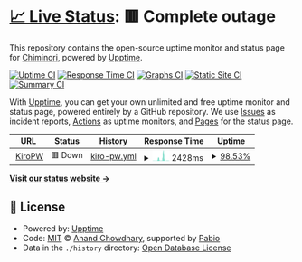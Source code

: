 # [📈 Live Status](https://status.zkyrylo.eu.org): <!--live status--> **🟥 Complete outage**

This repository contains the open-source uptime monitor and status page for [Chiminori](https://chiminori.eu.org), powered by [Upptime](https://github.com/upptime/upptime).

[![Uptime CI](https://github.com/kirilloooo/status/workflows/Uptime%20CI/badge.svg)](https://github.com/kirilloooo/status/actions?query=workflow%3A%22Uptime+CI%22)
[![Response Time CI](https://github.com/kirilloooo/status/workflows/Response%20Time%20CI/badge.svg)](https://github.com/kirilloooo/status/actions?query=workflow%3A%22Response+Time+CI%22)
[![Graphs CI](https://github.com/kirilloooo/status/workflows/Graphs%20CI/badge.svg)](https://github.com/kirilloooo/status/actions?query=workflow%3A%22Graphs+CI%22)
[![Static Site CI](https://github.com/kirilloooo/status/workflows/Static%20Site%20CI/badge.svg)](https://github.com/kirilloooo/status/actions?query=workflow%3A%22Static+Site+CI%22)
[![Summary CI](https://github.com/kirilloooo/status/workflows/Summary%20CI/badge.svg)](https://github.com/kirilloooo/status/actions?query=workflow%3A%22Summary+CI%22)

With [Upptime](https://upptime.js.org), you can get your own unlimited and free uptime monitor and status page, powered entirely by a GitHub repository. We use [Issues](https://github.com/kirilloooo/status/issues) as incident reports, [Actions](https://github.com/kirilloooo/status/actions) as uptime monitors, and [Pages](https://status.zkyrylo.eu.org) for the status page.

<!--start: status pages-->
<!-- This summary is generated by Upptime (https://github.com/upptime/upptime) -->
<!-- Do not edit this manually, your changes will be overwritten -->
<!-- prettier-ignore -->
| URL | Status | History | Response Time | Uptime |
| --- | ------ | ------- | ------------- | ------ |
| <img alt="" src="https://icons.duckduckgo.com/ip3/kiro.pw.ico" height="13"> [KiroPW](https://kiro.pw) | 🟥 Down | [kiro-pw.yml](https://github.com/kirilloooo/status/commits/HEAD/history/kiro-pw.yml) | <details><summary><img alt="Response time graph" src="./graphs/kiro-pw/response-time-week.png" height="20"> 2428ms</summary><br><a href="https://status.zkyrylo.eu.org/history/kiro-pw"><img alt="Response time 1411" src="https://img.shields.io/endpoint?url=https%3A%2F%2Fraw.githubusercontent.com%2Fkirilloooo%2Fstatus%2FHEAD%2Fapi%2Fkiro-pw%2Fresponse-time.json"></a><br><a href="https://status.zkyrylo.eu.org/history/kiro-pw"><img alt="24-hour response time 323" src="https://img.shields.io/endpoint?url=https%3A%2F%2Fraw.githubusercontent.com%2Fkirilloooo%2Fstatus%2FHEAD%2Fapi%2Fkiro-pw%2Fresponse-time-day.json"></a><br><a href="https://status.zkyrylo.eu.org/history/kiro-pw"><img alt="7-day response time 2428" src="https://img.shields.io/endpoint?url=https%3A%2F%2Fraw.githubusercontent.com%2Fkirilloooo%2Fstatus%2FHEAD%2Fapi%2Fkiro-pw%2Fresponse-time-week.json"></a><br><a href="https://status.zkyrylo.eu.org/history/kiro-pw"><img alt="30-day response time 1189" src="https://img.shields.io/endpoint?url=https%3A%2F%2Fraw.githubusercontent.com%2Fkirilloooo%2Fstatus%2FHEAD%2Fapi%2Fkiro-pw%2Fresponse-time-month.json"></a><br><a href="https://status.zkyrylo.eu.org/history/kiro-pw"><img alt="1-year response time 1411" src="https://img.shields.io/endpoint?url=https%3A%2F%2Fraw.githubusercontent.com%2Fkirilloooo%2Fstatus%2FHEAD%2Fapi%2Fkiro-pw%2Fresponse-time-year.json"></a></details> | <details><summary><a href="https://status.zkyrylo.eu.org/history/kiro-pw">98.53%</a></summary><a href="https://status.zkyrylo.eu.org/history/kiro-pw"><img alt="All-time uptime 99.57%" src="https://img.shields.io/endpoint?url=https%3A%2F%2Fraw.githubusercontent.com%2Fkirilloooo%2Fstatus%2FHEAD%2Fapi%2Fkiro-pw%2Fuptime.json"></a><br><a href="https://status.zkyrylo.eu.org/history/kiro-pw"><img alt="24-hour uptime 96.24%" src="https://img.shields.io/endpoint?url=https%3A%2F%2Fraw.githubusercontent.com%2Fkirilloooo%2Fstatus%2FHEAD%2Fapi%2Fkiro-pw%2Fuptime-day.json"></a><br><a href="https://status.zkyrylo.eu.org/history/kiro-pw"><img alt="7-day uptime 98.53%" src="https://img.shields.io/endpoint?url=https%3A%2F%2Fraw.githubusercontent.com%2Fkirilloooo%2Fstatus%2FHEAD%2Fapi%2Fkiro-pw%2Fuptime-week.json"></a><br><a href="https://status.zkyrylo.eu.org/history/kiro-pw"><img alt="30-day uptime 99.66%" src="https://img.shields.io/endpoint?url=https%3A%2F%2Fraw.githubusercontent.com%2Fkirilloooo%2Fstatus%2FHEAD%2Fapi%2Fkiro-pw%2Fuptime-month.json"></a><br><a href="https://status.zkyrylo.eu.org/history/kiro-pw"><img alt="1-year uptime 99.57%" src="https://img.shields.io/endpoint?url=https%3A%2F%2Fraw.githubusercontent.com%2Fkirilloooo%2Fstatus%2FHEAD%2Fapi%2Fkiro-pw%2Fuptime-year.json"></a></details>

<!--end: status pages-->

[**Visit our status website →**](https://status.zkyrylo.eu.org)

## 📄 License

- Powered by: [Upptime](https://github.com/upptime/upptime)
- Code: [MIT](./LICENSE) © [Anand Chowdhary](https://anandchowdhary.com), supported by [Pabio](https://pabio.com)
- Data in the `./history` directory: [Open Database License](https://opendatacommons.org/licenses/odbl/1-0/)
